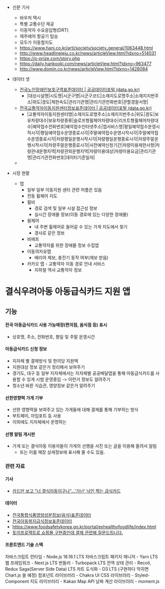- 신문 기사
	- 바우처 택시
	- 특별 교통수단 제공
	- 이동약자 수요응답형(DRT)
	- 제주에어 항공기 탑승
	- 모두가 이동할지도
	- https://www.hani.co.kr/arti/society/society_general/1063448.html
	- http://www.headlinejeju.co.kr/news/articleView.html?idxno=514031
	- https://o-prize.com/story.php
	- https://daily.hankooki.com/news/articleView.html?idxno=963477
	- http://www.domin.co.kr/news/articleView.html?idxno=1428084

 - 데이터 셋
	 - [전국노인장애인보호구역표준데이터 | 공공데이터포털 (data.go.kr)](https://www.data.go.kr/data/15034532/standard.do)
		  - |대상시설명|시도명|시군구명|시군구코드|소재지도로명주소|소재지지번주소|위도|경도|제한속도|관리기관명|관리기관전화번호|관할경찰서명|
	  - [전국교통약자이동지원센터정보표준데이터 | 공공데이터포털 (data.go.kr)](https://www.data.go.kr/data/15028207/standard.do)
		   - |교통약자이동지원센터명|소재지도로명주소|소재지지번주소|위도|경도|보유차량대수|보유차량종류|슬로프형휠체어차량대수|리프트형휠체어차량대수|예약접수전화번호|예약접수인터넷주소|앱서비스명|평일예약접수운영시작시각|평일예약접수운영종료시각|주말예약접수운영시작시각|주말예약접수운영종료시각|차량평일운행시작시각|차량평일운행종료시각|차량주말운행시작시각|차량주말운행종료시각|사전예약신청기간|차량이용제한사항|차량관내운행지역|차량관외운행지역|차량이용대상|차량이용요금|관리기관명|관리기관전화번호|데이터기준일자|
	 - 
- 시장 현황
	- 앱
		- 일부 일부 이동지원 센터 관련 어플은 있음
		- 전동 휠체어 지도
		- 휠비
			- 경로 검색 및 일부 시설 접근성 정보
			- 실시간 장애물 정보(이동 경로에 있는 다양한 장애물)
		- 윌체어
			- 내 주변 휠체어로 들어갈 수 있는 가게 지도에서 찾기
			- 경사로 같은 정보
		- 비에프
			- 교통약자를 위한 장애물 정보 수집앱
		- 이동의자유맵
			- 배리어 제보, 충전기 동작 여부(제보 받음)
		- 카카오 맵 - 교통약자 이동 경로 안내 서비스
			- 지하철 역사 교통약자 정보

# 결식우려아동 아동급식카드 지원 앱
## 기능
#### 전국 아동급식카드 사용 가능매장(편의점, 음식점 등) 표시
- 상호명, 주소, 전화번호, 평일 및 주말 운영시간
#### 아동급식카드 신청 정보
- 지자체 별 결제방식 및 한끼당 지원액
- 지원대상 정보 같은거 정리해서 보여주기
- 경기도, 대구 등 일부 지자체에서는 지자체별 공공배달앱을 통해 아동급식카드를 사용할 수 있게 시범 운영중임 -> 이런거 정보도 알려주기 
- 청소년 바른 식습관, 영양정보 같은거 알려주기
#### 선한영향력 가게 기부
- 선한 영향력을 보여주고 있는 가게들에 대해 결제를 통해 기부하는 방식
- 부트페이, 아임포트 등 사용
- 이외에도 지자체에서 운영하는 
#### 선행 알림 게시판
- 가게 또는 결식아동 이용자들이 가게의 선행을 사진 또는 글을 이용해 올려서 알림
	- 또는 이를 매장 상세정보에 표시해 줄 수도 있음.

### 관련 자료
#### 기사
- [카드만 보고 "너 결식아동이구나"…'가난' 낙인 찍는 급식카드](https://www.joongang.co.kr/article/25135063)
#### 데이터
- [전국통합식품영양성분정보(음식)표준데이터](https://www.data.go.kr/data/15100070/standard.do)
- [전국아동복지급식정보표준데이터](https://www.data.go.kr/data/15034530/standard.do)
- https://www.foodsafetykorea.go.kr/portal/exhealthyfoodlife/index.html
- [토이프로젝트로 쇼핑몰 구현중인데 결제 관련해 질문드립니다.](https://okky.kr/questions/686115)

#### 프론트엔드 기술 스택
자바스크립트 런타임 - Node.js 18.16.1 LTS
자바스크립트 패키지 매니저 - Yarn LTS
웹 프레임워크 - Next.js LTS
번들러 - Turbopack LTS
전역 상태 관리 - Recoil, Redux Saga(Server Side Data) LTS
차트 도식화 - D3 LTS (구현하다 막히면 Chart.js 쓸 예정)
컴포넌트 라이브러리 - Chakra UI
CSS 라이브러리 - Styled-Component
지도 라이브러리 - Kakao Map API
날짜 계산 라이브러리 - moment.js